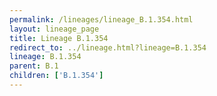 ```yaml
---
permalink: /lineages/lineage_B.1.354.html
layout: lineage_page
title: Lineage B.1.354
redirect_to: ../lineage.html?lineage=B.1.354
lineage: B.1.354
parent: B.1
children: ['B.1.354']
---
```

